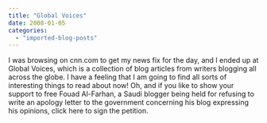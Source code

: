 ```yaml
---
title: "Global Voices"
date: 2008-01-05
categories: 
  - "imported-blog-posts"
---
```


I was browsing on cnn.com to get my news fix for the day, and I ended up at Global Voices, which is a collection of blog articles from writers blogging all across the globe. I have a feeling that I am going to find all sorts of interesting things to read about now! Oh, and if you like to show your support to free Fouad Al-Farhan, a Saudi blogger being held for refusing to write an apology letter to the government concerning his blog expressing his opinions, click here to sign the petition.
